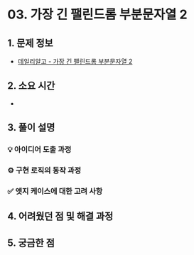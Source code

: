 # 03. 가장 긴 팰린드롬 부분문자열 2

## 1. 문제 정보
- [데일리알고 - 가장 긴 팰린드롬 부분문자열 2](https://dailyalgo.kr/ko/problems/201)

## 2. 소요 시간
- 

## 3. 풀이 설명
### 💡 아이디어 도출 과정

### ⚙️ 구현 로직의 동작 과정

### ✅ 엣지 케이스에 대한 고려 사항

## 4. 어려웠던 점 및 해결 과정

## 5. 궁금한 점

